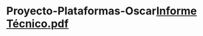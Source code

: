 # Proyecto-Plataformas-Oscar[Informe Técnico.pdf](https://github.com/Drajos/Proyecto-Plataformas-Oscar/files/11950224/Informe.Tecnico.pdf)
